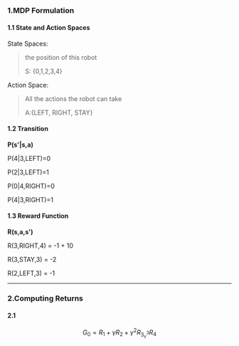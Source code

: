 ## 

### 1.MDP Formulation

#### 1.1 State and Action Spaces

State Spaces:

> the position of this robot
>
> S: {0,1,2,3,4}

Action Space:

> All the actions the robot can take
>
> A:{LEFT, RIGHT, STAY}

#### 1.2 Transition

**P(s'|s,a)** 

P(4|3,LEFT)=0

P(2|3,LEFT)=1

P(0|4,RIGHT)=0

P(4|3,RIGHT)=1

#### 1.3 Reward Function

**R(s,a,s')**

R(3,RIGHT,4) = -1 + 10

R(3,STAY,3) = -2

R(2,LEFT,3) = -1

***

### 2.Computing Returns

#### 2.1 

``` math
G_{0}=R_{1}+\gamma R_{2}+\gamma^{2}R_{3}_\gamma^{3}R_{4}
```



